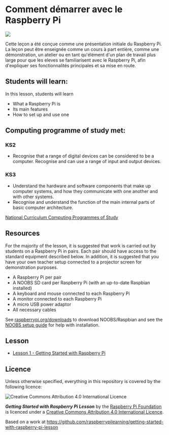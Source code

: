 # Comment démarrer avec le Raspberry Pi

![](cover.png)

Cette leçon a été conçue comme une présentation initiale du Raspberry Pi. La leçon peut être enseignée comme un cours à part entière, comme une démonstration, un atelier ou en tant qu'élément d'un plan de travail plus large pour que les eleves se familiarisent avec le Raspberry Pi, afin d'expliquer ses fonctionnalités principales et sa mise en route. 

## Students will learn:

In this lesson, students will learn

- What a Raspberry Pi is
- Its main features
- How to set up and use one

## Computing programme of study met:

### KS2

- Recognise that a range of digital devices can be considered to be a computer. Recognise and can use a range of input and output devices.

### KS3

- Understand the hardware and software components that make up computer systems, and how they communicate with one another and with other systems.
- Recognise and understand the function of the main internal parts of basic computer architecture.

[National Curriculum Computing Programmes of Study](https://www.gov.uk/government/publications/national-curriculum-in-england-computing-programmes-of-study/national-curriculum-in-england-computing-programmes-of-study#key-stage-3)

## Resources

For the majority of the lesson, it is suggested that work is carried out by students on a Raspberry Pi in pairs. Each pair should have access to the standard equipment described below. In addition, it is suggested that you have your own teacher setup connected to a projector screen for demonstration purposes.

- A Raspberry Pi per pair
- A NOOBS SD card per Raspberry Pi (with an up-to-date Raspbian installed)
- A keyboard and mouse connected to each Raspberry Pi
- A monitor connected to each Raspberry Pi
- A micro USB power adaptor
- All necessary cables

See [raspberrypi.org/downloads](http://www.raspberrypi.org/downloads/) to download NOOBS/Raspbian and see the [NOOBS setup guide](http://www.raspberrypi.org/help/noobs-setup/) for help with installation.

## Lesson

- [Lesson 1 - Getting Started with Raspberry Pi](lesson-1/lesson.md)

## Licence

Unless otherwise specified, everything in this repository is covered by the following licence:

![Creative Commons Attribution 4.0 International Licence](http://i.creativecommons.org/l/by-sa/4.0/88x31.png)

***Getting Started with Raspberry Pi Lesson*** by the [Raspberry Pi Foundation](http://www.raspberrypi.org) is licenced under a [Creative Commons Attribution 4.0 International Licence](http://creativecommons.org/licenses/by-sa/4.0/).

Based on a work at https://github.com/raspberrypilearning/getting-started-with-raspberry-pi-lesson
